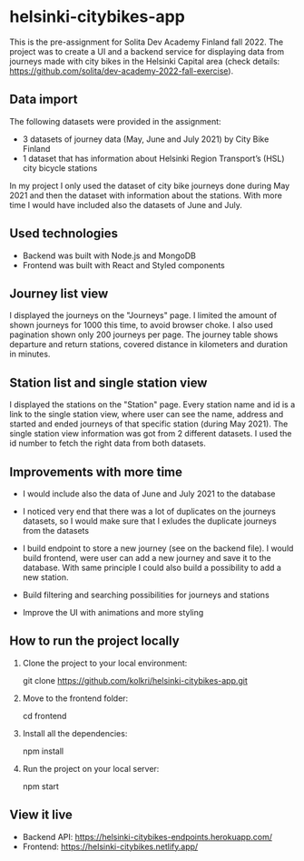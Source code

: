 # helsinki-citybikes-app

This is the pre-assignment for Solita Dev Academy Finland fall 2022. The project was to create a UI and a backend service for displaying data from journeys made with city bikes in the Helsinki Capital area (check details: https://github.com/solita/dev-academy-2022-fall-exercise).

## Data import

The following datasets were provided in the assignment:
 - 3 datasets of journey data (May, June and July 2021) by City Bike Finland
 - 1 dataset that has information about Helsinki Region Transport’s (HSL) city bicycle stations

In my project I only used the dataset of city bike journeys done during May 2021 and then the dataset with information about the stations. With more time I would have included also the datasets of June and July. 

## Used technologies

- Backend was built with Node.js and  MongoDB
- Frontend was built with React and Styled components

## Journey list view

I displayed the journeys on the "Journeys" page. I limited the amount of shown journeys for 1000 this time, to avoid browser choke. I also used pagination shown only 200 journeys per page. The journey table shows departure and return stations, covered distance in kilometers and duration in minutes. 

## Station list and single station view

I displayed the stations on the "Station" page. Every station name and id is a link to the single station view, where user can see the name, address and started and ended journeys of that specific station (during May 2021). The single station view information was got from 2 different datasets. I used the id number to fetch the right data from both datasets. 

## Improvements with more time

- I would include also the data of June and July 2021 to the database

- I noticed very end that there was a lot of duplicates on the journeys datasets, so I would make sure that I exludes the duplicate journeys from the datasets

- I build endpoint to store a new journey (see on the backend file). I would build frontend, were user can add a new journey and save it to the database. With same principle I could also build a possibility to add a new station. 

- Build filtering and searching possibilities for journeys and stations

- Improve the UI with animations and more styling

## How to run the project locally

1. Clone the project to your local environment:

    git clone https://github.com/kolkri/helsinki-citybikes-app.git

2. Move to the frontend folder:
    
    cd frontend
 
3. Install all the dependencies:

    npm install

4. Run the project on your local server:

    npm start

## View it live

- Backend API: https://helsinki-citybikes-endpoints.herokuapp.com/
- Frontend: https://helsinki-citybikes.netlify.app/
